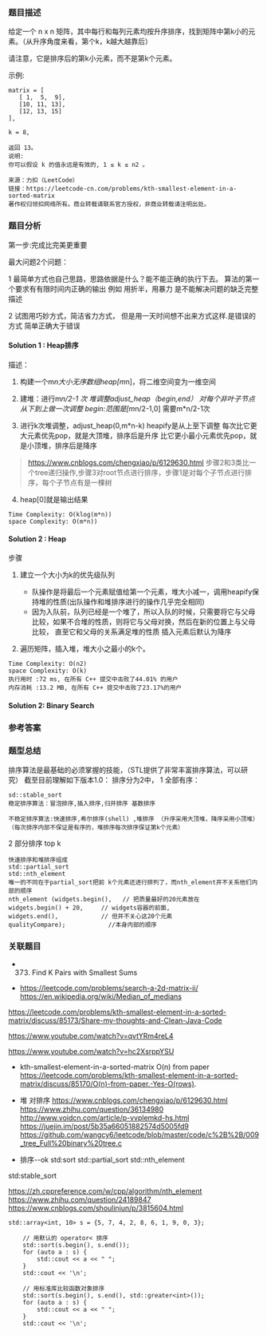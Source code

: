 

### 题目描述

给定一个 n x n 矩阵，其中每行和每列元素均按升序排序，找到矩阵中第k小的元素。（从升序角度来看，第个k，k越大越靠后）

请注意，它是排序后的第k小元素，而不是第k个元素。

示例:
~~~
matrix = [
   [ 1,  5,  9],
   [10, 11, 13],
   [12, 13, 15]
],

k = 8,

返回 13。
说明: 
你可以假设 k 的值永远是有效的, 1 ≤ k ≤ n2 。

来源：力扣（LeetCode）
链接：https://leetcode-cn.com/problems/kth-smallest-element-in-a-sorted-matrix
著作权归领扣网络所有。商业转载请联系官方授权，非商业转载请注明出处。
~~~
### 题目分析

第一步:完成比完美更重要

最大问题2个问题：

1 最简单方式也自己思路，思路依据是什么？能不能正确的执行下去。
 算法的第一个要求有有限时间内正确的输出
 例如 用折半，用暴力 是不能解决问题的缺乏完整描述

2 试图用巧妙方式，简洁省力方式，
  但是用一天时间想不出来方式这样.是错误的方式
  简单正确大于错误


#### Solution 1 : Heap排序

描述：
1. 构建一个m*n大小无序数组heap[m*n]，将二维空间变为一维空间 
2. 建堆：进行m*n/2-1 次 堆调整adjust_heap（begin,end）
   对每个非叶子节点从下到上做一次调整
   begin:范围是[m*n/2-1,0]  需要m*n/2-1次

3. 进行k次堆调整，adjust_heap(0,m*n-k)
   heapify是从上至下调整
  每次比它更大元素优先pop，就是大顶堆，排序后是升序
  比它更小最小元素优先pop，就是小顶堆，排序后是降序
>https://www.cnblogs.com/chengxiao/p/6129630.html
 >步骤2和3类比一个tree递归操作,步骤3对root节点进行排序，步骤1是对每个子节点进行排序，每个子节点有是一棵树 

4. heap[0]就是输出结果

~~~
Time Complexity: O(klog(m*n))
space Complexity: O(m*n))
~~~

#### Solution 2 : Heap

步骤
1. 建立一个大小为k的优先级队列 
    - 队操作是将最后一个元素赋值给第一个元素，堆大小减一，调用heapify保持堆的性质(出队操作和堆排序进行的操作几乎完全相同)
    - 因为入队前，队列已经是一个堆了，所以入队的时候，只需要将它与父母比较，如果不合堆的性质，则将它与父母对换，然后在新的位置上与父母比较，   直至它和父母的关系满足堆的性质
      插入元素后默认为降序



2. 遍历矩阵，插入堆，堆大小之最小的k个。
~~~
Time Complexity: O(n2)
space Complexity: O(k)
执行用时 :72 ms, 在所有 C++ 提交中击败了44.01% 的用户
内存消耗 :13.2 MB, 在所有 C++ 提交中击败了23.17%的用户
~~~


#### Solution 2: Binary Search








### 参考答案

### 题型总结

排序算法是最基础的必须掌握的技能，（STL提供了非常丰富排序算法，可以研究）
截至目前理解如下版本1.0：
排序分为2中，
1 全部有序：
~~~
sd::stable_sort
稳定排序算法：冒泡排序,插入排序,归并排序 基数排序 

不稳定排序算法:快速排序,希尔排序(shell) ,堆排序 （升序采用大顶堆，降序采用小顶堆）
（每次排序内部不保证是有序的，堆排序每次排序保证第k个元素）
~~~
2 部分排序 top k

~~~
快速排序和堆排序组成 
std::partial_sort
std::nth_element
唯一的不同在于partial_sort把前 k个元素还进行排列了，而nth_element并不关系他们内部的顺序
nth_element (widgets.begin(),   // 把质量最好的20元素放在
widgets.begin() + 20,     // widgets容器的前面,
widgets.end(),            // 但并不关心这20个元素
qualityCompare);            //本身内部的顺序
~~~






### 关联题目

- 373. Find K Pairs with Smallest Sums

- https://leetcode.com/problems/search-a-2d-matrix-ii/
  https://en.wikipedia.org/wiki/Median_of_medians

https://leetcode.com/problems/kth-smallest-element-in-a-sorted-matrix/discuss/85173/Share-my-thoughts-and-Clean-Java-Code

https://www.youtube.com/watch?v=qvtYRm4reL4

https://www.youtube.com/watch?v=hc2XsrppYSU

- kth-smallest-element-in-a-sorted-matrix
O(n) from paper
https://leetcode.com/problems/kth-smallest-element-in-a-sorted-matrix/discuss/85170/O(n)-from-paper.-Yes-O(rows).

- 堆
对排序
https://www.cnblogs.com/chengxiao/p/6129630.html
https://www.zhihu.com/question/36134980
http://www.voidcn.com/article/p-vvplemkd-hs.html
https://juejin.im/post/5b35a66051882574d5005fd9
https://github.com/wangcy6/leetcode/blob/master/code/c%2B%2B/009_tree_Full%20binary%20tree.c
- 排序--ok
std:sort
std::partial_sort
std::nth_element

std:stable_sort

https://zh.cppreference.com/w/cpp/algorithm/nth_element
https://www.zhihu.com/question/24189847
https://www.cnblogs.com/shoulinjun/p/3815604.html
~~~
std::array<int, 10> s = {5, 7, 4, 2, 8, 6, 1, 9, 0, 3}; 
 
    // 用默认的 operator< 排序
    std::sort(s.begin(), s.end());
    for (auto a : s) {
        std::cout << a << " ";
    }   
    std::cout << '\n';
 
    // 用标准库比较函数对象排序
    std::sort(s.begin(), s.end(), std::greater<int>());
    for (auto a : s) {
        std::cout << a << " ";
    }   
    std::cout << '\n';
~~~